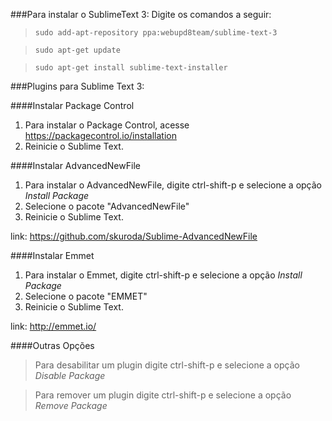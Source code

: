 ###Para instalar o SublimeText 3:
Digite os comandos a seguir:
>`sudo add-apt-repository ppa:webupd8team/sublime-text-3`

>`sudo apt-get update`

>`sudo apt-get install sublime-text-installer`

###Plugins para Sublime Text 3:

####Instalar Package Control
1. Para instalar o Package Control, acesse https://packagecontrol.io/installation
2. Reinicie o Sublime Text.

####Instalar AdvancedNewFile
1. Para instalar o AdvancedNewFile, digite ctrl-shift-p e selecione a opção *Install Package*
2. Selecione o pacote "AdvancedNewFile"
3. Reinicie o Sublime Text.

link: https://github.com/skuroda/Sublime-AdvancedNewFile

####Instalar Emmet
1. Para instalar o Emmet, digite ctrl-shift-p e selecione a opção *Install Package*
2. Selecione o pacote "EMMET"
3. Reinicie o Sublime Text.

link: http://emmet.io/

####Outras Opções
> Para desabilitar um plugin digite ctrl-shift-p e selecione a opção *Disable Package*

> Para remover um plugin digite ctrl-shift-p e selecione a opção *Remove Package*
